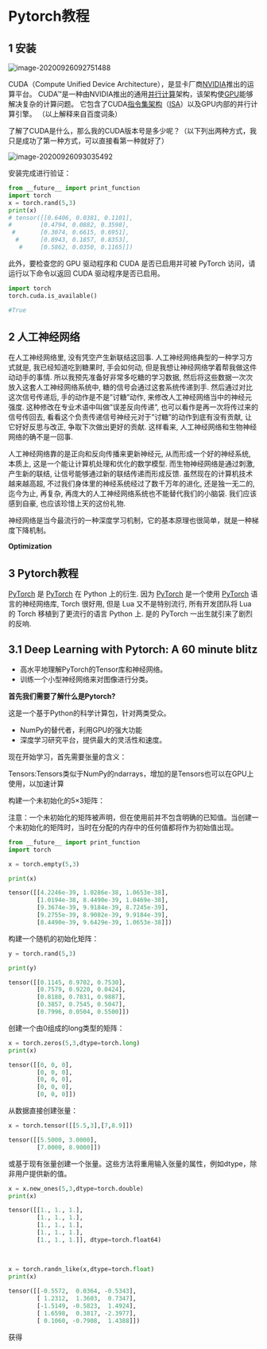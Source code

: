 # Pytorch教程



## 1 安装

![image-20200926092751488](C:\Users\edj\AppData\Roaming\Typora\typora-user-images\image-20200926092751488.png)

CUDA（Compute Unified Device Architecture），是显卡厂商[NVIDIA](https://baike.baidu.com/item/NVIDIA)推出的运算平台。 CUDA™是一种由NVIDIA推出的通用[并行计算](https://baike.baidu.com/item/并行计算/113443)架构，该架构使[GPU](https://baike.baidu.com/item/GPU)能够解决复杂的计算问题。 它包含了CUDA[指令集架构](https://baike.baidu.com/item/指令集架构)（[ISA](https://baike.baidu.com/item/ISA)）以及GPU内部的并行计算引擎。 （以上解释来自百度词条）

了解了CUDA是什么，那么我的CUDA版本号是多少呢？（以下列出两种方式，我只是成功了第一种方式，可以直接看第一种就好了）

![image-20200926093035492](C:\Users\edj\AppData\Roaming\Typora\typora-user-images\image-20200926093035492.png)



安装完成进行验证：

```python
from __future__ import print_function
import torch
x = torch.rand(5,3)
print(x)
# tensor([[0.6406, 0.0381, 0.1101],
#        [0.4794, 0.0882, 0.3598],
 #       [0.3074, 0.6615, 0.6951],
  #      [0.8943, 0.1857, 0.8353],
   #     [0.5862, 0.0350, 0.1165]])
```

此外，要检查您的 GPU 驱动程序和 CUDA 是否已启用并可被 PyTorch 访问，请运行以下命令以返回 CUDA 驱动程序是否已启用。

```python
import torch
torch.cuda.is_available()

#True
```



















## 2 人工神经网络

在人工神经网络里, 没有凭空产生新联结这回事. 人工神经网络典型的一种学习方式就是, 我已经知道吃到糖果时, 手会如何动, 但是我想让神经网络学着帮我做这件动动手的事情. 所以我预先准备好非常多吃糖的学习数据, 然后将这些数据一次次放入这套人工神经网络系统中, 糖的信号会通过这套系统传递到手. 然后通过对比这次信号传递后, 手的动作是不是”讨糖”动作, 来修改人工神经网络当中的神经元强度. 这种修改在专业术语中叫做”误差反向传递”, 也可以看作是再一次将传过来的信号传回去, 看看这个负责传递信号神经元对于”讨糖”的动作到底有没有贡献, 让它好好反思与改正, 争取下次做出更好的贡献. 这样看来, 人工神经网络和生物神经网络的确不是一回事.



人工神经网络靠的是正向和反向传播来更新神经元, 从而形成一个好的神经系统, 本质上, 这是一个能让计算机处理和优化的数学模型. 而生物神经网络是通过刺激, 产生新的联结, 让信号能够通过新的联结传递而形成反馈. 虽然现在的计算机技术越来越高超, 不过我们身体里的神经系统经过了数千万年的进化, 还是独一无二的, 迄今为止, 再复杂, 再庞大的人工神经网络系统也不能替代我们的小脑袋. 我们应该感到自豪, 也应该珍惜上天的这份礼物.



神经网络是当今最流行的一种深度学习机制，它的基本原理也很简单，就是一种梯度下降机制。

**Optimization**





## 3 Pytorch教程

[PyTorch](http://pytorch.org/) 是 [PyTorch](http://pytorch.org/) 在 Python 上的衍生. 因为 [PyTorch](http://pytorch.org/) 是一个使用 [PyTorch](http://pytorch.org/) 语言的神经网络库, Torch 很好用, 但是 Lua 又不是特别流行, 所有开发团队将 Lua 的 Torch 移植到了更流行的语言 Python 上. 是的 PyTorch 一出生就引来了剧烈的反响. 

## 3.1 Deep Learning with Pytorch: A 60 minute blitz

* 高水平地理解PyTorch的Tensor库和神经网络。
* 训练一个小型神经网络来对图像进行分类。

**首先我们需要了解什么是Pytorch?**

这是一个基于Python的科学计算包，针对两类受众。

* NumPy的替代者，利用GPU的强大功能
* 深度学习研究平台，提供最大的灵活性和速度。

现在开始学习，首先需要张量的含义：

Tensors:Tensors类似于NumPy的ndarrays，增加的是Tensors也可以在GPU上使用，以加速计算

构建一个未初始化的5×3矩阵：

注意：一个未初始化的矩阵被声明，但在使用前并不包含明确的已知值。当创建一个未初始化的矩阵时，当时在分配的内存中的任何值都将作为初始值出现。

```python
from __future__ import print_function
import torch

x = torch.empty(5,3)

print(x)

tensor([[4.2246e-39, 1.0286e-38, 1.0653e-38],
        [1.0194e-38, 8.4490e-39, 1.0469e-38],
        [9.3674e-39, 9.9184e-39, 8.7245e-39],
        [9.2755e-39, 8.9082e-39, 9.9184e-39],
        [8.4490e-39, 9.6429e-39, 1.0653e-38]])
```

构建一个随机的初始化矩阵：

```python
y = torch.rand(5,3)

print(y)

tensor([[0.1145, 0.9702, 0.7530],
        [0.7579, 0.9220, 0.0424],
        [0.8180, 0.7831, 0.9887],
        [0.3857, 0.7545, 0.5047],
        [0.7996, 0.0504, 0.5500]])
```

创建一个由0组成的long类型的矩阵：

```python
x = torch.zeros(5,3,dtype=torch.long)
print(x)

tensor([[0, 0, 0],
        [0, 0, 0],
        [0, 0, 0],
        [0, 0, 0],
        [0, 0, 0]])
```

从数据直接创建张量：

```python
x = torch.tensor([[5.5,3],[7,8.9]])

tensor([[5.5000, 3.0000],
        [7.0000, 8.9000]])
```

或基于现有张量创建一个张量。这些方法将重用输入张量的属性，例如dtype，除非用户提供新的值。

```python
x = x.new_ones(5,3,dtype=torch.double)
print(x)

tensor([[1., 1., 1.],
        [1., 1., 1.],
        [1., 1., 1.],
        [1., 1., 1.],
        [1., 1., 1.]], dtype=torch.float64)
        
        
        
x = torch.randn_like(x,dtype=torch.float)
print(x)

tensor([[-0.5572,  0.0364, -0.5343],
        [ 1.2312,  1.3603,  0.7347],
        [-1.5149, -0.5823,  1.4924],
        [ 1.6598,  0.3817, -2.3977],
        [ 0.1060, -0.7908,  1.4388]])
```

获得

























































































